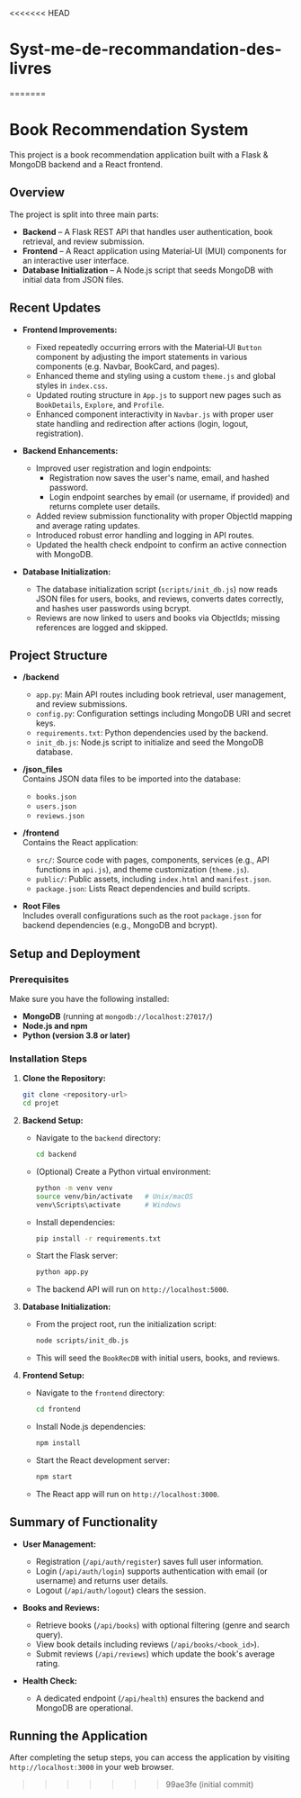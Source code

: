 <<<<<<< HEAD
# Syst-me-de-recommandation-des-livres
=======
# Book Recommendation System

This project is a book recommendation application built with a Flask & MongoDB backend and a React frontend.

## Overview

The project is split into three main parts:
- **Backend** – A Flask REST API that handles user authentication, book retrieval, and review submission.
- **Frontend** – A React application using Material‑UI (MUI) components for an interactive user interface.
- **Database Initialization** – A Node.js script that seeds MongoDB with initial data from JSON files.

## Recent Updates

- **Frontend Improvements:**
  - Fixed repeatedly occurring errors with the Material‑UI `Button` component by adjusting the import statements in various components (e.g. Navbar, BookCard, and pages).
  - Enhanced theme and styling using a custom `theme.js` and global styles in `index.css`.
  - Updated routing structure in `App.js` to support new pages such as `BookDetails`, `Explore`, and `Profile`.
  - Enhanced component interactivity in `Navbar.js` with proper user state handling and redirection after actions (login, logout, registration).

- **Backend Enhancements:**
  - Improved user registration and login endpoints:
    - Registration now saves the user's name, email, and hashed password.
    - Login endpoint searches by email (or username, if provided) and returns complete user details.
  - Added review submission functionality with proper ObjectId mapping and average rating updates.
  - Introduced robust error handling and logging in API routes.
  - Updated the health check endpoint to confirm an active connection with MongoDB.

- **Database Initialization:**
  - The database initialization script (`scripts/init_db.js`) now reads JSON files for users, books, and reviews, converts dates correctly, and hashes user passwords using bcrypt.
  - Reviews are now linked to users and books via ObjectIds; missing references are logged and skipped.

## Project Structure

- **/backend**  
  - `app.py`: Main API routes including book retrieval, user management, and review submissions.
  - `config.py`: Configuration settings including MongoDB URI and secret keys.
  - `requirements.txt`: Python dependencies used by the backend.
  - `init_db.js`: Node.js script to initialize and seed the MongoDB database.

- **/json_files**  
  Contains JSON data files to be imported into the database:
  - `books.json`
  - `users.json`
  - `reviews.json`

- **/frontend**  
  Contains the React application:
  - `src/`: Source code with pages, components, services (e.g., API functions in `api.js`), and theme customization (`theme.js`).
  - `public/`: Public assets, including `index.html` and `manifest.json`.
  - `package.json`: Lists React dependencies and build scripts.

- **Root Files**  
  Includes overall configurations such as the root `package.json` for backend dependencies (e.g., MongoDB and bcrypt).

## Setup and Deployment

### Prerequisites

Make sure you have the following installed:
- **MongoDB** (running at `mongodb://localhost:27017/`)
- **Node.js and npm**
- **Python (version 3.8 or later)**

### Installation Steps

1. **Clone the Repository:**
   ```bash
   git clone <repository-url>
   cd projet
   ```

2. **Backend Setup:**
   - Navigate to the `backend` directory:
     ```bash
     cd backend
     ```
   - (Optional) Create a Python virtual environment:
     ```bash
     python -m venv venv
     source venv/bin/activate   # Unix/macOS
     venv\Scripts\activate      # Windows
     ```
   - Install dependencies:
     ```bash
     pip install -r requirements.txt
     ```
   - Start the Flask server:
     ```bash
     python app.py
     ```
   - The backend API will run on `http://localhost:5000`.

3. **Database Initialization:**
   - From the project root, run the initialization script:
     ```bash
     node scripts/init_db.js
     ```
   - This will seed the `BookRecDB` with initial users, books, and reviews.

4. **Frontend Setup:**
   - Navigate to the `frontend` directory:
     ```bash
     cd frontend
     ```
   - Install Node.js dependencies:
     ```bash
     npm install
     ```
   - Start the React development server:
     ```bash
     npm start
     ```
   - The React app will run on `http://localhost:3000`.

## Summary of Functionality

- **User Management:**  
  - Registration (`/api/auth/register`) saves full user information.
  - Login (`/api/auth/login`) supports authentication with email (or username) and returns user details.
  - Logout (`/api/auth/logout`) clears the session.

- **Books and Reviews:**  
  - Retrieve books (`/api/books`) with optional filtering (genre and search query).
  - View book details including reviews (`/api/books/<book_id>`).
  - Submit reviews (`/api/reviews`) which update the book's average rating.

- **Health Check:**  
  - A dedicated endpoint (`/api/health`) ensures the backend and MongoDB are operational.

## Running the Application

After completing the setup steps, you can access the application by visiting `http://localhost:3000` in your web browser.
>>>>>>> 99ae3fe (initial commit)
